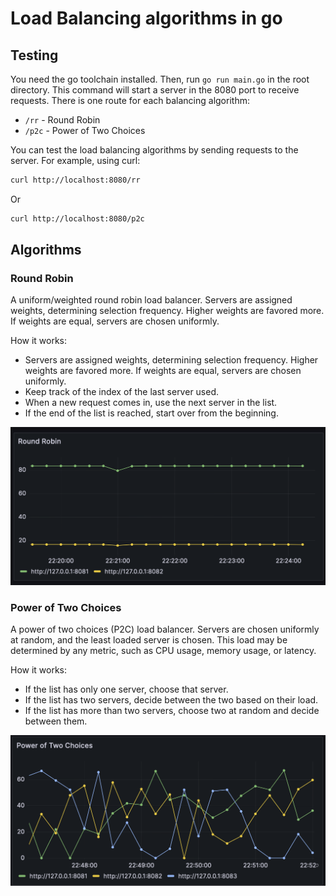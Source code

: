 # Load Balancing algorithms in go

## Testing

You need the go toolchain installed. Then, run `go run main.go` in the root directory.
This command will start a server in the 8080 port to receive requests. There is one route for each balancing algorithm:

* `/rr` - Round Robin
* `/p2c` - Power of Two Choices

You can test the load balancing algorithms by sending requests to the server. For example, using curl:

```bash
curl http://localhost:8080/rr
```

Or

```bash
curl http://localhost:8080/p2c
```

## Algorithms

### Round Robin

A uniform/weighted round robin load balancer. Servers are assigned weights, determining selection frequency. Higher weights are favored more. If weights are equal, servers are chosen uniformly.

How it works:

* Servers are assigned weights, determining selection frequency. Higher weights are favored more. If weights are equal, servers are chosen uniformly.
* Keep track of the index of the last server used.
* When a new request comes in, use the next server in the list.
* If the end of the list is reached, start over from the beginning.

![Round Robin](misc/round_robin.png)

### Power of Two Choices

A power of two choices (P2C) load balancer. Servers are chosen uniformly at random, and the least loaded server is chosen. This load may be determined by any metric, such as CPU usage, memory usage, or latency.

How it works:

* If the list has only one server, choose that server.
* If the list has two servers, decide between the two based on their load.
* If the list has more than two servers, choose two at random and decide between them.

![Power of Two Choices](misc/p2c.png)

